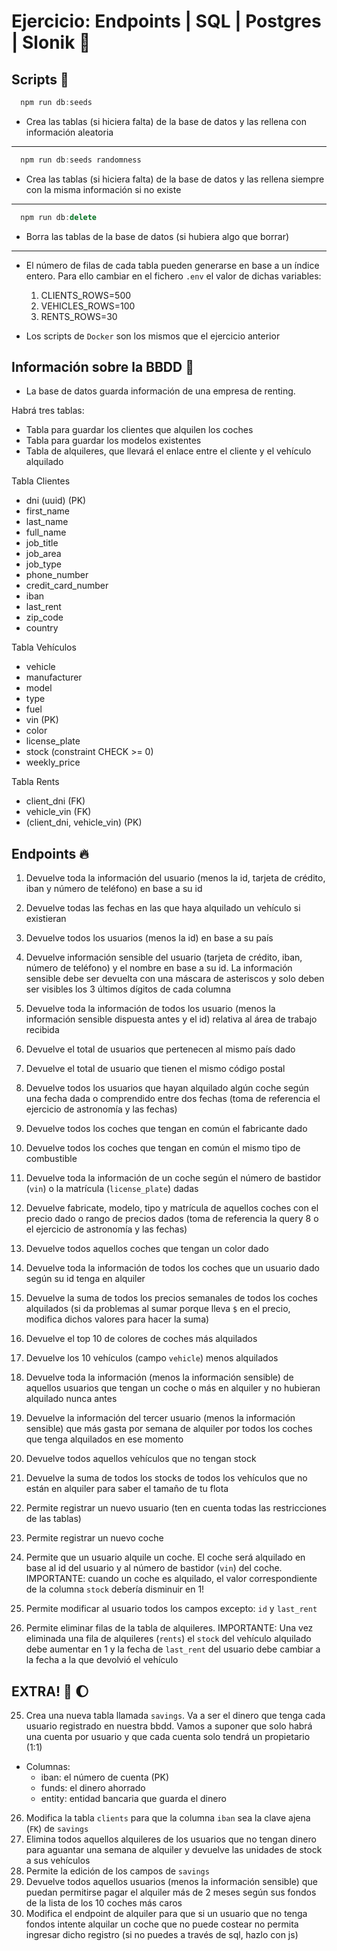 # Ejercicio: Endpoints | SQL | Postgres | Slonik 🐘

## Scripts 📝

```js
  npm run db:seeds
```
- Crea las tablas (si hiciera falta) de la base de datos y las rellena con información aleatoria
----------
```js
  npm run db:seeds randomness
```
- Crea las tablas (si hiciera falta) de la base de datos y las rellena siempre con la misma información si no existe
----------
```js
  npm run db:delete
```
- Borra las tablas de la base de datos (si hubiera algo que borrar)
----------
- El número de filas de cada tabla pueden generarse en base a un índice entero. Para ello cambiar en el fichero `.env` el valor de dichas variables: 
  1. CLIENTS_ROWS=500
  2. VEHICLES_ROWS=100
  3. RENTS_ROWS=30

- Los scripts de `Docker` son los mismos que el ejercicio anterior


## Información sobre la BBDD 💽

- La base de datos guarda información de una empresa de renting.

Habrá tres tablas:

- Tabla para guardar los clientes que alquilen los coches
- Tabla para guardar los modelos existentes
- Tabla de alquileres, que llevará el enlace entre el cliente y el vehículo alquilado

Tabla Clientes

- dni (uuid) (PK)
- first_name
- last_name
- full_name
- job_title
- job_area
- job_type
- phone_number
- credit_card_number
- iban
- last_rent
- zip_code
- country

Tabla Vehículos

- vehicle
- manufacturer
- model
- type
- fuel
- vin (PK)
- color
- license_plate
- stock (constraint CHECK >= 0)
- weekly_price

Tabla Rents

- client_dni (FK)
- vehicle_vin (FK)
- (client_dni, vehicle_vin) (PK)

## Endpoints 🔥

1. Devuelve toda la información del usuario (menos la id, tarjeta de crédito, iban y número de teléfono) en base a su id
2. Devuelve todas las fechas en las que haya alquilado un vehículo si existieran
3. Devuelve todos los usuarios (menos la id) en base a su país
4. Devuelve información sensible del usuario (tarjeta de crédito, iban, número de teléfono) y el nombre en base a su id. La información sensible debe ser devuelta con una máscara de asteriscos y solo deben ser visibles los 3 últimos dígitos de cada columna
5. Devuelve toda la información de todos los usuario (menos la información sensible dispuesta antes y el id) relativa al área de trabajo recibida
6. Devuelve el total de usuarios que pertenecen al mismo país dado
7. Devuelve el total de usuario que tienen el mismo código postal
8. Devuelve todos los usuarios que hayan alquilado algún coche según una fecha dada o comprendido entre dos fechas (toma de referencia el ejercicio de astronomía y las fechas)

9. Devuelve todos los coches que tengan en común el fabricante dado
10. Devuelve todos los coches que tengan en común el mismo tipo de combustible
11. Devuelve toda la información de un coche según el número de bastidor (`vin`) o la matrícula (`license_plate`) dadas
12. Devuelve fabricate, modelo, tipo y matrícula de aquellos coches con el precio dado o rango de precios dados (toma de referencia la query 8 o el ejercicio de astronomía y las fechas)
13. Devuelve todos aquellos coches que tengan un color dado

14. Devuelve toda la información de todos los coches que un usuario dado según su id tenga en alquiler
15. Devuelve la suma de todos los precios semanales de todos los coches alquilados (si da problemas al sumar porque lleva `$` en el precio, modifica dichos valores para hacer la suma)
16. Devuelve el top 10 de colores de coches más alquilados
17. Devuelve los 10 vehículos (campo `vehicle`) menos alquilados
18. Devuelve toda la información (menos la información sensible) de aquellos usuarios que tengan un coche o más en alquiler y no hubieran alquilado nunca antes
19. Devuelve la información del tercer usuario (menos la información sensible) que más gasta por semana de alquiler por todos los coches que tenga alquilados en ese momento
20. Devuelve todos aquellos vehículos que no tengan stock
21. Devuelve la suma de todos los stocks de todos los vehículos que no están en alquiler para saber el tamaño de tu flota

20. Permite registrar un nuevo usuario (ten en cuenta todas las restricciones de las tablas)
21. Permite registrar un nuevo coche
22. Permite que un usuario alquile un coche. El coche será alquilado en base al id del usuario y al número de bastidor (`vin`) del coche. IMPORTANTE: cuando un coche es alquilado, el valor correspondiente de la columna `stock` debería disminuir en 1!
23. Permite modificar al usuario todos los campos excepto: `id` y `last_rent`
24. Permite eliminar filas de la tabla de alquileres. IMPORTANTE: Una vez eliminada una fila de alquileres (`rents`) el `stock` del vehículo alquilado debe aumentar en 1 y la fecha de `last_rent` del usuario debe cambiar a la fecha a la que devolvió el vehículo

## EXTRA! 🚀 🌔

25. Crea una nueva tabla llamada `savings`. Va a ser el dinero que tenga cada usuario registrado en nuestra bbdd. Vamos a suponer que solo habrá una cuenta por usuario y que cada cuenta solo tendrá un propietario (1:1)
- Columnas:
  - iban: el número de cuenta (PK)
  - funds: el dinero ahorrado
  - entity: entidad bancaria que guarda el dinero

26. Modifica la tabla `clients` para que la columna `iban` sea la clave ajena (`FK`) de `savings`
27. Elimina todos aquellos alquileres de los usuarios que no tengan dinero para aguantar una semana de alquiler y devuelve las unidades de stock a sus vehículos
28. Permite la edición de los campos de `savings`
29. Devuelve todos aquellos usuarios (menos la información sensible) que puedan permitirse pagar el alquiler más de 2 meses según sus fondos de la lista de los 10 coches más caros
30. Modifica el endpoint de alquiler para que si un usuario que no tenga fondos intente alquilar un coche que no puede costear no permita ingresar dicho registro (si no puedes a través de sql, hazlo con js)